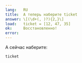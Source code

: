 ```yaml
---
lang:   RU
title:  А теперь наберите ticket
answer: \[(\d+(, )?){2,}\]
load:   ticket = [12, 47, 35]
ok:     Восстановленно!
error:  
---
```


А сейчас наберите:

    ticket
